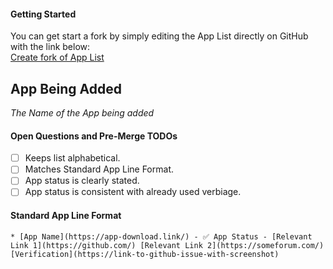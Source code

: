 
#### Getting Started
You can get start a fork by simply editing the App List directly on GitHub with the link below: 
<br>
[Create fork of App List](https://github.com/ThatGuySam/doesitarm/edit/master/README.md)


## App Being Added
_The Name of the App being added_

#### Open Questions and Pre-Merge TODOs
- [ ] Keeps list alphabetical. 
- [ ] Matches Standard App Line Format. 
- [ ] App status is clearly stated. 
- [ ] App status is consistent with already used verbiage. 

#### Standard App Line Format
`* [App Name](https://app-download.link/) - ✅ App Status - [Relevant Link 1](https://github.com/) [Relevant Link 2](https://someforum.com/) [Verification](https://link-to-github-issue-with-screenshot)`
